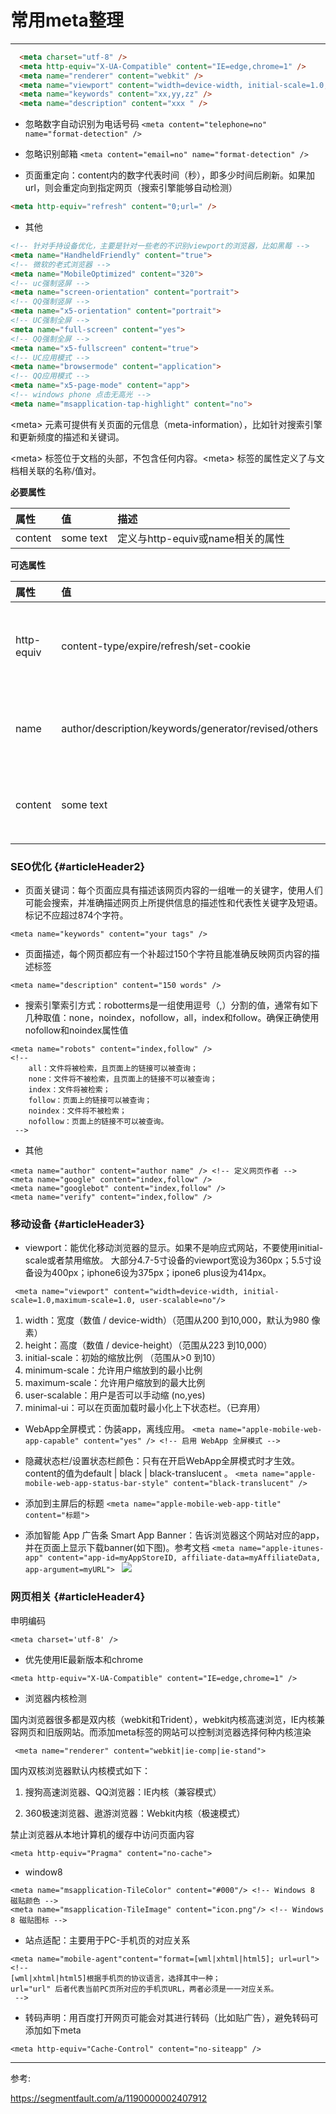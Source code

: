 # 常用meta整理
---
```html
  <meta charset="utf-8" />
  <meta http-equiv="X-UA-Compatible" content="IE=edge,chrome=1" />
  <meta name="renderer" content="webkit" />
  <meta name="viewport" content="width=device-width, initial-scale=1.0,maximum-scale=1.0, user-scalable=no"/>
  <meta name="keywords" content="xx,yy,zz" />
  <meta name="description" content="xxx " />
```

* 忽略数字自动识别为电话号码
`<meta content="telephone=no" name="format-detection" /> `

* 忽略识别邮箱
`<meta content="email=no" name="format-detection" />`

* 页面重定向：content内的数字代表时间（秒），即多少时间后刷新。如果加url，则会重定向到指定网页（搜索引擎能够自动检测）
```html
<meta http-equiv="refresh" content="0;url=" />
```

* 其他
```html
<!-- 针对手持设备优化，主要是针对一些老的不识别viewport的浏览器，比如黑莓 -->
<meta name="HandheldFriendly" content="true">
<!-- 微软的老式浏览器 -->
<meta name="MobileOptimized" content="320">
<!-- uc强制竖屏 -->
<meta name="screen-orientation" content="portrait">
<!-- QQ强制竖屏 -->
<meta name="x5-orientation" content="portrait">
<!-- UC强制全屏 -->
<meta name="full-screen" content="yes">
<!-- QQ强制全屏 -->
<meta name="x5-fullscreen" content="true">
<!-- UC应用模式 -->
<meta name="browsermode" content="application">
<!-- QQ应用模式 -->
<meta name="x5-page-mode" content="app">
<!-- windows phone 点击无高光 -->
<meta name="msapplication-tap-highlight" content="no">
```

&lt;meta&gt; 元素可提供有关页面的元信息（meta-information），比如针对搜索引擎和更新频度的描述和关键词。

&lt;meta&gt; 标签位于文档的头部，不包含任何内容。&lt;meta&gt; 标签的属性定义了与文档相关联的名称/值对。

**必要属性**

| 属性 | 值 | 描述 |
| :--- | :--- | :--- |
| content | some text | 定义与http-equiv或name相关的属性 |

**可选属性**

| 属性 | 值 | 描述 |
| :--- | :--- | :--- |
| http-equiv | content-type/expire/refresh/set-cookie | 把content属性关联到HTTP头部 |
| name | author/description/keywords/generator/revised/others | 把content属性关联到一个名称 |
| content | some text | 定义用于翻译content属性值的格式 |

### SEO优化 {#articleHeader2}

* 页面关键词：每个页面应具有描述该网页内容的一组唯一的关键字，使用人们可能会搜索，并准确描述网页上所提供信息的描述性和代表性关键字及短语。标记不应超过874个字符。

```
<meta name="keywords" content="your tags" />
```

* 页面描述，每个网页都应有一个补超过150个字符且能准确反映网页内容的描述标签

```
<meta name="description" content="150 words" />
```

* 搜索引擎索引方式：robotterms是一组使用逗号（,）分割的值，通常有如下几种取值：none，noindex，nofollow，all，index和follow。确保正确使用nofollow和noindex属性值

```
<meta name="robots" content="index,follow" />
<!--
    all：文件将被检索，且页面上的链接可以被查询；
    none：文件将不被检索，且页面上的链接不可以被查询；
    index：文件将被检索；
    follow：页面上的链接可以被查询；
    noindex：文件将不被检索；
    nofollow：页面上的链接不可以被查询。
 -->
```

* 其他
```
<meta name="author" content="author name" /> <!-- 定义网页作者 -->
<meta name="google" content="index,follow" />
<meta name="googlebot" content="index,follow" />
<meta name="verify" content="index,follow" />
```

### 移动设备 {#articleHeader3}
* viewport：能优化移动浏览器的显示。如果不是响应式网站，不要使用initial-scale或者禁用缩放。
大部分4.7-5寸设备的viewport宽设为360px；5.5寸设备设为400px；iphone6设为375px；ipone6 plus设为414px。

```
 <meta name="viewport" content="width=device-width, initial-scale=1.0,maximum-scale=1.0, user-scalable=no"/>
```
1. width：宽度（数值 / device-width）（范围从200 到10,000，默认为980 像素）
2. height：高度（数值 / device-height）（范围从223 到10,000）
3. initial-scale：初始的缩放比例 （范围从>0 到10）
4. minimum-scale：允许用户缩放到的最小比例
5. maximum-scale：允许用户缩放到的最大比例
6. user-scalable：用户是否可以手动缩 (no,yes)
7. minimal-ui：可以在页面加载时最小化上下状态栏。（已弃用）

* WebApp全屏模式：伪装app，离线应用。
`<meta name="apple-mobile-web-app-capable" content="yes" /> <!-- 启用 WebApp 全屏模式 -->`

* 隐藏状态栏/设置状态栏颜色：只有在开启WebApp全屏模式时才生效。content的值为default | black | black-translucent 。
`<meta name="apple-mobile-web-app-status-bar-style" content="black-translucent" />`

* 添加到主屏后的标题
`<meta name="apple-mobile-web-app-title" content="标题">`

* 添加智能 App 广告条 Smart App Banner：告诉浏览器这个网站对应的app，并在页面上显示下载banner(如下图)。参考文档
`<meta name="apple-itunes-app" content="app-id=myAppStoreID, affiliate-data=myAffiliateData, app-argument=myURL"> `
![](http://qiniu.sponges.cn/201802242021_455.png?imageView2/0/w/680/h/480)

### 网页相关 {#articleHeader4}

申明编码

```
<meta charset='utf-8' />
```

* 优先使用IE最新版本和chrome

```
<meta http-equiv="X-UA-Compatible" content="IE=edge,chrome=1" />
```

* 浏览器内核检测

国内浏览器很多都是双内核（webkit和Trident），webkit内核高速浏览，IE内核兼容网页和旧版网站。而添加meta标签的网站可以控制浏览器选择何种内核渲染

```
 <meta name="renderer" content="webkit|ie-comp|ie-stand">
```

国内双核浏览器默认内核模式如下：

1. 搜狗高速浏览器、QQ浏览器：IE内核（兼容模式）

2. 360极速浏览器、遨游浏览器：Webkit内核（极速模式）

禁止浏览器从本地计算机的缓存中访问页面内容

```
<meta http-equiv="Pragma" content="no-cache">
```

* window8

```
<meta name="msapplication-TileColor" content="#000"/> <!-- Windows 8 磁贴颜色 -->
<meta name="msapplication-TileImage" content="icon.png"/> <!-- Windows 8 磁贴图标 -->
```

* 站点适配：主要用于PC-手机页的对应关系

```
<meta name="mobile-agent"content="format=[wml|xhtml|html5]; url=url">
<!--
[wml|xhtml|html5]根据手机页的协议语言，选择其中一种；
url="url" 后者代表当前PC页所对应的手机页URL，两者必须是一一对应关系。
 -->
```

* 转码声明：用百度打开网页可能会对其进行转码（比如贴广告），避免转码可添加如下meta

```
<meta http-equiv="Cache-Control" content="no-siteapp" />
```

---

参考:

https://segmentfault.com/a/1190000002407912
